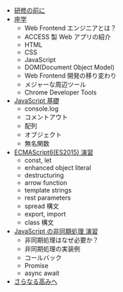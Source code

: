 - [研修の前に](./disclaimer.md)
- [座学](./practical.md)
  - Web Frontend エンジニアとは？
  - ACCESS 製 Web アプリの紹介
  - HTML
  - CSS
  - JavaScript
  - DOM(Document Object Model)
  - Web Frontend 開発の移り変わり
  - メジャーな周辺ツール
  - Chrome Developer Tools
- [JavaScript 基礎](./js_foundation.md)
  - console.log
  - コメントアウト
  - 配列
  - オブジェクト
  - 無名関数
- [ECMAScript6(ES2015) 演習](./es2015_handson.md)
  - const, let
  - enhanced object literal
  - destructuring
  - arrow function
  - template strings
  - rest parameters
  - spread 構文
  - export, import
  - class 構文
- [JavaScript の非同期処理 演習](./async_handson.md)
  - 非同期処理はなぜ必要か？
  - 非同期処理の実装例
  - コールバック
  - Promise
  - async await
- [さらなる高みへ](./aim_high.md)

